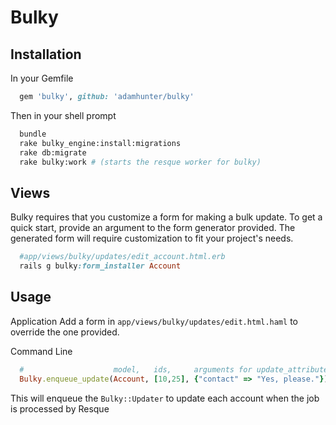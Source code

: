 # Bulky

## Installation

In your Gemfile
``` ruby
  gem 'bulky', github: 'adamhunter/bulky'
```

Then in your shell prompt
```bash
  bundle
  rake bulky_engine:install:migrations
  rake db:migrate
  rake bulky:work # (starts the resque worker for bulky)
```

## Views

Bulky requires that you customize a form for making a bulk update. To get a quick start, provide an argument to the form generator provided. The generated form will require customization to fit your project's needs.

```ruby
  #app/views/bulky/updates/edit_account.html.erb
  rails g bulky:form_installer Account
``` 


## Usage

Application
Add a form in `app/views/bulky/updates/edit.html.haml` to override the one provided.


Command Line
```ruby
  #                    model,   ids,     arguments for update_attributes!
  Bulky.enqueue_update(Account, [10,25], {"contact" => "Yes, please."})
```

This will enqueue the `Bulky::Updater` to update each account when the job is processed by Resque
